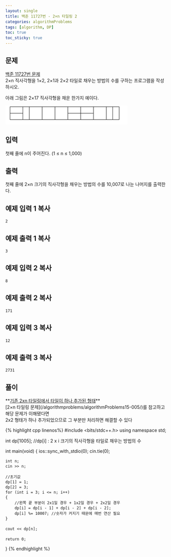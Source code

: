 ```yaml
---
layout: single
title: 백준 11727번 - 2×n 타일링 2
categories: algorithmProblems
tags: [algorithm, DP]
toc: true
toc_sticky: true
---
```


## 문제
[백준 11727번 문제](https://www.acmicpc.net/problem/11727) <br>
2×n 직사각형을 1×2, 2×1과 2×2 타일로 채우는 방법의 수를 구하는 프로그램을 작성하시오.

아래 그림은 2×17 직사각형을 채운 한가지 예이다.

![11727_p_01.gif](/assets/images/algorithm/11727_p_01.gif)

## 입력

첫째 줄에 n이 주어진다. (1 ≤ n ≤ 1,000)

## 출력

첫째 줄에 2×n 크기의 직사각형을 채우는 방법의 수를 10,007로 나눈 나머지를 출력한다.

## 예제 입력 1 복사

```
2
```

## 예제 출력 1 복사

```
3
```

## 예제 입력 2 복사

```
8
```

## 예제 출력 2 복사

```
171
```

## 예제 입력 3 복사

```
12
```

## 예제 출력 3 복사

```
2731
```

## 풀이
<div class="notice--info" markdown="1">
**<u>기존 2xn 타일링에서 타일이 하나 추가된 형태</u>** <br>
[2×n 타일링 문제](/algorithmproblems/algorithmProblems15-005/)를 참고하고 해당 문제가 이해됐다면 <br>
2x2 형태가 하나 추가되었으므로 그 부분만 처리하면 해결할 수 있다
</div>

{% highlight cpp linenos%}
#include <bits/stdc++.h>
using namespace std;

int dp[1005];   //dp[i] : 2 x i 크기의 직사각형을 타일로 채우는 방법의 수

int main(void) 
{
    ios::sync_with_stdio(0);
    cin.tie(0);

    int n;
    cin >> n;

    //초기값
    dp[1] = 1;
    dp[2] = 3;
    for (int i = 3; i <= n; i++)
    {
        //왼쪽 끝 부분이 2x1일 경우 + 1x2일 경우 + 2x2일 경우
        dp[i] = dp[i - 1] + dp[i - 2] + dp[i - 2];
        dp[i] %= 10007; //숫자가 커지기 때문에 매번 연산 필요
    }

    cout << dp[n];

    return 0;
}
{% endhighlight %}